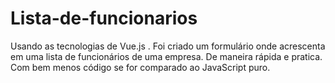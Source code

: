 # Lista-de-funcionarios
Usando as tecnologias de Vue.js . Foi criado um formulário onde acrescenta em uma lista de funcionários de uma empresa. De maneira rápida e pratica. Com bem menos código se for comparado ao JavaScript puro.
